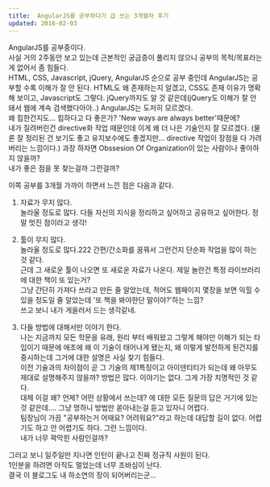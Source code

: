 ```yaml
---
title:  AngularJS를 공부하다가 급 쓰는 3개월차 후기
updated: 2016-02-03
---
```



AngularJS를 공부중이다.   
사실 거의 2주동안 보고 있는데 근본적인 궁금증이 풀리지 않으니 공부의 목적/목표라는게 없어서 좀 힘들다.   
HTML, CSS, Javascript, jQuery, AngularJS 순으로 공부 중인데 AngularJS는 공부할 수록 이해가 잘 안 된다.
HTML도 왜 존재하는지 알겠고, CSS도 존재 이유가 명확해 보이고, Javascript도 그렇다.
jQuery까지도 알 것 같은데(jQuery도 이해가 잘 안 돼서 웹에 계속 검색했다아아..) AngularJS는 도저히 모르겠다.   
왜 힙한건지도... 힙하다고 다 좋은가? 'New ways are always better'때문에?   
내가 질려버린건 directive화 작업 때문인데 이게 왜 더 나은 기술인지 잘 모르겠다. 
(물론 잘 정리된 건 보기도 좋고 유지보수에도 좋겠지만... directive 작업이 장점을 다 가려버리는 느낌이다.)
과장 하자면 Obssesion Of Organization이 있는 사람이나 좋아하지 않을까?   
내가 좋은 점을 못 찾는걸까 그런걸까?   

이쪽 공부를 3개월 가까이 하면서 느낀 점은 다음과 같다.
   
1. 자료가 무지 많다.   
놀라울 정도로 많다. 다들 자신의 지식을 정리하고 싶어하고 공유하고 싶어한다. 정말 멋진 점이라고 생각!   
   
2. 툴이 무지 많다.   
놀라울 정도로 많다.222 간편/간소화를 꿈꿔서 그런건지 단순화 작업을 많이 하는 것 같다.   
근데 그 새로운 툴이 나오면 또 새로운 자료가 나온다. 제일 놀란건 특정 라이브러리에 대한 책이 또 있는거?   
그냥 간단히 가져다 쓰라고 만든 줄 알았는데, 적어도 웹페이지 몇장을 보면 익힐 수 있을 정도일 줄 알았는데 '또 책을 봐야한단 말이야?'하는 느낌?   
쓰고 보니 내가 게을러서 드는 생각같네.   

3. 다들 방법에 대해서만 이야기 한다.    
나는 지금까지 모든 학문을 유래, 원리 부터 배워왔고 그렇게 해야만 이해가 되는 타입이기 때문에 애초에 왜 이 기술이 태어나게 됐는지, 왜 이렇게 발전하게 된건지를 중시하는데 그거에 대한 설명은 사실 찾기 힘들다.   
이전 기술과의 차이점이 곧 그 기술의 제1특징이고 아이덴티티가 되는데 왜 아무도 제대로 설명해주지 않을까? 방법은 많다. 이야기는 없다. 그게 가장 치명적인 것 같다.   
대체 이걸 왜? 언제? 어떤 상황에서 쓰는데? 에 대한 모든 질문의 답은 거기에 있는 것 같은데.... 그냥 멍하니 방법만 쏟아내는걸 듣고 있자니 어렵다.   
팀장님이 가끔 "공부하는거 어때요? 어려워요?"라고 하는데 대답할 길이 없다. 어렵기도 하고 안 어렵기도 하다. 그런 느낌이다.   
내가 너무 꽉막힌 사람인걸까?   
   
그러고 보니 일주일만 지나면 인턴이 끝나고 진짜 정규직 사원이 된다.   
1인분을 하려면 아직도 멀었는데 너무 조바심이 난다.   
결국 이 블로그도 내 하소연의 장이 되어버리는군...
